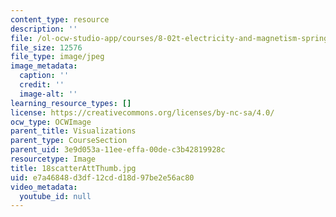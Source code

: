 ```yaml
---
content_type: resource
description: ''
file: /ol-ocw-studio-app/courses/8-02t-electricity-and-magnetism-spring-2005/e7a46848d3df12cdd18d97be2e56ac80_18scatterAttThumb.jpg
file_size: 12576
file_type: image/jpeg
image_metadata:
  caption: ''
  credit: ''
  image-alt: ''
learning_resource_types: []
license: https://creativecommons.org/licenses/by-nc-sa/4.0/
ocw_type: OCWImage
parent_title: Visualizations
parent_type: CourseSection
parent_uid: 3e9d053a-11ee-effa-00de-c3b42819928c
resourcetype: Image
title: 18scatterAttThumb.jpg
uid: e7a46848-d3df-12cd-d18d-97be2e56ac80
video_metadata:
  youtube_id: null
---
```

